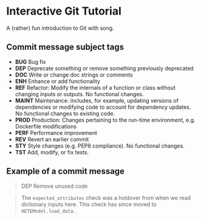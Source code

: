 # Interactive Git Tutorial
A (rather) fun introduction to Git with song.

## Commit message subject tags
* **BUG** Bug fix
* **DEP** Deprecate something or remove something previously deprecated
* **DOC** Write or change doc strings or comments
* **ENH** Enhance or add functionality
* **REF** Refactor: Modify the internals of a function or class without changing inputs or outputs. No functional changes.
* **MAINT** Maintenance: includes, for example, updating versions of dependencies or modifying code to account for dependency updates. No functional changes to existing code.
* **PROD** Production: Changes pertaining to the run-time environment, e.g. Dockerfile modifications
* **PERF** Performance improvement
* **REV** Revert an earlier commit
* **STY** Style changes (e.g. PEP8 compliance). No functional changes.
* **TST** Add, modify, or fix tests.

## Example of a commit message
>DEP Remove unused code

>The `expected_attributes` check was a holdover from when we read dictionary inputs here. This check has since moved to `HETEModel.load_data`.
